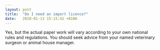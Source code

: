 ```yaml
---
layout: post
title:  "Do I need an import licence?"
date:   2010-01-13 15:15:42 +0100
---
```


Yes, but the actual paper work will vary according to your own national rules and regulations. You should seek advice from your named veterinary surgeon or animal house manager.